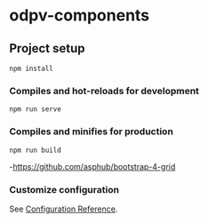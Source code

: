 # odpv-components

## Project setup

```
npm install
```

### Compiles and hot-reloads for development

```
npm run serve
```

### Compiles and minifies for production

```
npm run build
```

-https://github.com/asphub/bootstrap-4-grid

### Customize configuration

See [Configuration Reference](https://cli.vuejs.org/config/).
